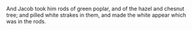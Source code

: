 And Jacob took him rods of green poplar, and of the hazel and chesnut tree; and pilled white strakes in them, and made the white appear which was in the rods.
